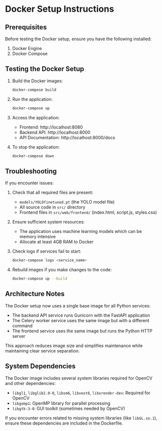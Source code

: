 # Docker Setup Instructions

## Prerequisites

Before testing the Docker setup, ensure you have the following installed:
1. Docker Engine
2. Docker Compose

## Testing the Docker Setup

1. Build the Docker images:
   ```bash
   docker-compose build
   ```

2. Run the application:
   ```bash
   docker-compose up
   ```

3. Access the application:
   - Frontend: http://localhost:8080
   - Backend API: http://localhost:8000
   - API Documentation: http://localhost:8000/docs

4. To stop the application:
   ```bash
   docker-compose down
   ```

## Troubleshooting

If you encounter issues:

1. Check that all required files are present:
   - `models/YOLOfinetuned.pt` (the YOLO model file)
   - All source code in `src/` directory
   - Frontend files in `src/web/frontend/` (index.html, script.js, styles.css)

2. Ensure sufficient system resources:
   - The application uses machine learning models which can be memory intensive
   - Allocate at least 4GB RAM to Docker

3. Check logs if services fail to start:
   ```bash
   docker-compose logs <service_name>
   ```

4. Rebuild images if you make changes to the code:
   ```bash
   docker-compose up --build
   ```

## Architecture Notes

The Docker setup now uses a single base image for all Python services:
- The backend API service runs Gunicorn with the FastAPI application
- The Celery worker service uses the same image but with a different command
- The frontend service uses the same image but runs the Python HTTP server

This approach reduces image size and simplifies maintenance while maintaining clear service separation.

## System Dependencies

The Docker image includes several system libraries required for OpenCV and other dependencies:
- `libgl1`, `libglib2.0-0`, `libsm6`, `libxext6`, `libxrender-dev`: Required for OpenCV
- `libgomp1`: OpenMP library for parallel processing
- `libgtk-3-0`: GUI toolkit (sometimes needed by OpenCV)

If you encounter errors related to missing system libraries (like `libGL.so.1`), ensure these dependencies are included in the Dockerfile.